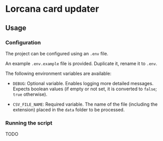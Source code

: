 # Lorcana card updater

## Usage

### Configuration

The project can be configured using an `.env` file.

An example `.env.example` file is provided. Duplicate it, rename it to `.env`.

The following environment variables are available:

* `DEBUG`: Optional variable. Enables logging more detailed messages. Expects
boolean values (if empty or not set, it is converted to `false`; `true` otherwise).

* `CSV_FILE_NAME`: Required variable. The name of the file (including the extension)
placed in the `data` folder to be processed.

### Running the script
TODO
